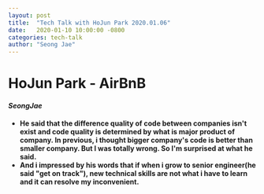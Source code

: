 ```yaml
---
layout: post
title:  "Tech Talk with HoJun Park 2020.01.06"
date:   2020-01-10 10:00:00 -0800
categories: tech-talk
author: "Seong Jae"
---
```


# <b>HoJun Park - AirBnB<b>
  
#### <b><i>SeongJae</i></b>
  - He said that the difference quality of code between companies isn't exist and code quality is determined by what is major product of company. In previous, i thought bigger company's code is better than smaller company. But I was totally wrong. So I'm surprised at what he said. 
  - And i impressed by his words that if when i grow to senior engineer(he said "get on track"), new technical skills are not what i have to learn and it can resolve my inconvenient.
